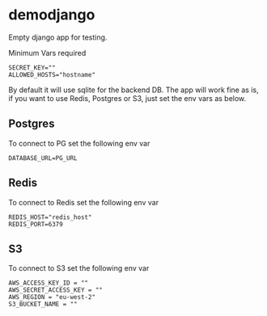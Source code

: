 # demodjango

Empty django app for testing.

Minimum Vars required

```
SECRET_KEY=""
ALLOWED_HOSTS="hostname"
```

By default it will use sqlite for the backend DB.  The app will work fine as is, if you want to use Redis, Postgres or S3, just set the env vars as below.

## Postgres

To connect to PG set the following env var
```
DATABASE_URL=PG_URL
```

## Redis

To connect to Redis set the following env var
```
REDIS_HOST="redis_host"
REDIS_PORT=6379
```

## S3

To connect to S3 set the following env var
```
AWS_ACCESS_KEY_ID = ""
AWS_SECRET_ACCESS_KEY = ""
AWS_REGION = "eu-west-2"
S3_BUCKET_NAME = ""
```
